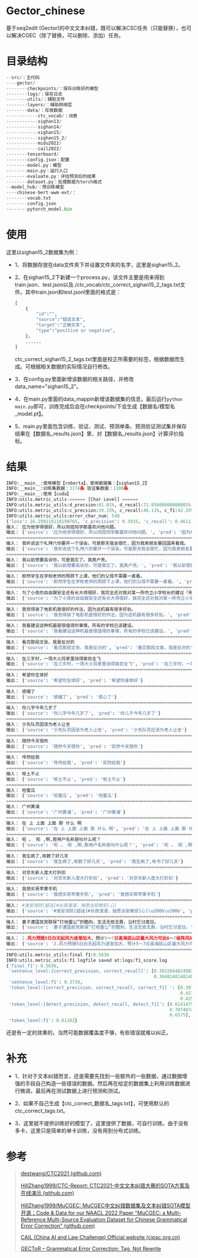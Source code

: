 # Gector_chinese
基于seq2edit (Gector)的中文文本纠错，既可以解决CSC任务（只能替换），也可以解决CGEC（除了替换，可以删除、添加）任务。

# 目录结构

```python
--src/：主代码
----gector/
--------checkpoints/：保存训练好的模型
--------logs/：保存日志
--------utils/：辅助文件
--------layers/：辅助网络层
--------data/：存放数据
------------ctc_vocab/：词表
------------sighan13/
------------sighan14/
------------sighan15/
------------sighan15_2/
------------midu2022/
------------cail2022/
--------tensorboard/
--------config.json：配置
--------model.py：模型
--------main.py：运行入口
--------evaluate.py：评估预测后的结果
--------dataset.py：处理数据为torch格式
--model_hub/：预训练模型
----chinese-bert-wwm-ext/：
--------vocab.txt
--------config.json
--------pytorch_model.bin
```

# 使用

这里以sighan15_2数据集为例：

- 1、将数据存放在data文件夹下并设置文件夹的名字，这里是sighan15_2。

- 2、在sighan15_2下新建一个process.py，该文件主要是用来得到train.json、test.json以及./ctc_vocab/ctc_correct_sighan15_2_tags.txt文件。其中train.json和test.jsonl里面的格式是：

	```python
	[
	    {
	        "id":"", 
	        "source":"错误文本",
	        "target":"正确文本",
	        "type":"positive or negative",
	    },
	    ......
	]
	```

	ctc_correct_sighan15_2_tags.txt里面是校正所需要的标签，根据数据而生成。可根据相关数据的实际情况自行修改。

- 3、在config.py里面新增该数据的相关路径，并修改data_name="sighan15_2"。

- 4、在main.py里面的data_mappin新增该数据集的信息，最后运行```python main.py```即可，训练完成后会在checkpoints/下会生成【数据名/模型名\_model.pt】。

- 5、main.py里面包含训练、验证、测试、预测单条、预测验证测试集并保存结果在【数据名\_results.json】里、对【数据名\_results.json】计算评价指标。

# 结果

```python
INFO:__main__:使用模型【roberta】，使用数据集：【sighan15_2】
INFO:__main__:训练集数据：3174条 验证集数据：1100条
INFO:__main__:使用【cuda】
INFO:utils.metric_utils:====== [Char Level] ======
INFO:utils.metric_utils:d_precsion:61.01%, d_recall:71.85000000000001%, d_f1:65.99000000000001%
INFO:utils.metric_utils:c_precsion:39.15%, c_recall:46.11%, c_f1:42.35%
INFO:utils.metric_utils:error_char_num: 540
{'loss': 16.299218118190765, 'c_precision': 0.3915, 'c_recall': 0.4611, 'c_f1': 0.4235, 'd_precision': 0.6101, 'd_recall': 0.7185, 'd_f1': 0.6599}
输入： 应为他学得很好，所以同班同学都喜欢问他问题。
输出： {'source': '应为他学得很好，所以同班同学都喜欢问他问题。', 'pred': '因为他学得很好，所以同班同学都喜欢问他问题。'}
====================================================================================================
输入： 我听说这个礼拜六你要开一个误会。可是那天我会很忙，因为我男朋友要回国来看我。
输出： {'source': '我听说这个礼拜六你要开一个误会。可是那天我会很忙，因为我男朋友要回国来看我。', 'pred': '我听说这个礼拜六你要开一个误会。可是那天我会很忙，因为我男朋友要回国来看我。'}
====================================================================================================
输入： 我以前想要高诉你，可是我忘了。我真户秃。
输出： {'source': '我以前想要高诉你，可是我忘了。我真户秃。', 'pred': '我以前想要高诉你，可是我忘了。我真漂道。'}
====================================================================================================
输入： 即然学生在学校老师的照顾下上课，他们的父母不需要一直看。
输出： {'source': '即然学生在学校老师的照顾下上课，他们的父母不需要一直看。', 'pred': '既然学生在学校老师的照顾下上课，他们的父母不需要一直看。'}
====================================================================================================
输入： 为了小孩的自由跟安全还有长大得很好，我完全还对我对某一所市立小学校长的建议「用网站看到小孩在教室里的情况」。
输出： {'source': '为了小孩的自由跟安全还有长大得很好，我完全还对我对某一所市立小学校长的建议「用网站看到小孩在教室里的情况」。', 'pred': '为了小孩的自由跟安全还有长大得很好，我完全还对我对某一所市立小学校长的建议「用网站看到小孩在教室里的情况」。'}
====================================================================================================
输入： 我觉得装了电影机是很好的作法，因为这机器有很多好处。
输出： {'source': '我觉得装了电影机是很好的作法，因为这机器有很多好处。', 'pred': '我觉得装了电影机是很好的做法，因为这机器有很多好处。'}
====================================================================================================
输入： 我看建设这种机器是很值得的事情，所有的学校已该建设。
输出： {'source': '我看建设这种机器是很值得的事情，所有的学校已该建设。', 'pred': '我看建设这种机器是很值得的事情，所有的学校已该建设。'}
====================================================================================================
输入： 看完那段文张，我是反对的
输出： {'source': '看完那段文张，我是反对的', 'pred': '看完那段文章，我是反对的'}
====================================================================================================
输入： 在三岁时，一场大火将家里烧得面目全飞
输出： {'source': '在三岁时，一场大火将家里烧得面目全飞', 'pred': '在三岁时，一场大火将家里烧得面目全飞'}
====================================================================================================
输入： 希望你生体好
输出： {'source': '希望你生体好', 'pred': '希望你身体好'}
====================================================================================================
输入： 感帽了
输出： {'source': '感帽了', 'pred': '感心了'}
====================================================================================================
输入： 你儿字今年几岁了
输出： {'source': '你儿字今年几岁了', 'pred': '你儿子今年几岁了'}
====================================================================================================
输入： 少先队员因该为老人让坐
输出： {'source': '少先队员因该为老人让坐', 'pred': '少先队员应该为老人让坐'}
====================================================================================================
输入： 随然今天很热
输出： {'source': '随然今天很热', 'pred': '突然今天很热'}
====================================================================================================
输入： 传然给我
输出： {'source': '传然给我', 'pred': '突然给我'}
====================================================================================================
输入： 呕土不止
输出： {'source': '呕土不止', 'pred': '呕土不止'}
====================================================================================================
输入： 哈蜜瓜
输出： {'source': '哈蜜瓜', 'pred': '哈蜜瓜'}
====================================================================================================
输入： 广州黄浦
输出： {'source': '广州黄浦', 'pred': '广州黄浦'}
====================================================================================================
输入： 在 上 上面 上面 那 什么 啊
输出： {'source': '在 上 上面 上面 那 什么 啊', 'pred': '在 上 上面 上面 那 什么 啊'}
====================================================================================================
输入： 呃 。 呃 ,啊,那用户名称是叫什么呢？
输出： {'source': '呃 。 呃 ,啊,那用户名称是叫什么呢？', 'pred': '呃 。 呃 ,啊,那用户名称是叫什么呢？'}
====================================================================================================
输入： 我生病了,咳数了好几天
输出： {'source': '我生病了,咳数了好几天', 'pred': '我生病了,咳书了好几天'}
====================================================================================================
输入： 对京东新人度大打折扣
输出： {'source': '对京东新人度大打折扣', 'pred': '对京东新人度大打折扣'}
====================================================================================================
输入： 我想买哥苹果手机
输出： {'source': '我想买哥苹果手机', 'pred': '我想买帮苹果手机'}
====================================================================================================
输入： #淮安消防[超话]#长夜漫漫，独愿汝安晚安[心]​​
输出： {'source': '#淮安消防[超话]#长夜漫漫，独愿汝安晚安[心]\u200b\u200b', 'pred': '#淮安消防[超话]#长夜漫漫，独愿有安晚安[心]\u200b\u200b'}
====================================================================================================
输入： 妻子遭国民党联保“打地雷公”的酷刑，生活无依无靠，沿村乞讨度日。
输出： {'source': '妻子遭国民党联保“打地雷公”的酷刑，生活无依无靠，沿村乞讨度日。', 'pred': '妻子遭国民党联保“打地雷工”的酷刑，生活无依无靠，沿村乞讨度日。'}
====================================================================================================
输入： 2.风力预报5日白天起风力逐渐加大，预计5～7日高海拔山区最大风力可达6～7级阵风8～9级。
输出： {'source': '2.风力预报5日白天起风力逐渐加大，预计5～7日高海拔山区最大风力可达6～7级阵风8～9级。', 'pred': '2.风力预报5日白天起风力逐渐加大，预计5～7日高海拔山区最大风力可达6～7级阵风8～9级。'}
====================================================================================================
INFO:utils.metric_utils:final f1:0.5636
INFO:utils.metric_utils:f1 logfile saved at:logs/f1_score.log
{'final_f1': 0.5636,
 'sentence_level:[correct_precision, correct_recall]': [0.3832684824902724,
                                                        0.3648148148148148],
 'sentence_level:f1': 0.3738,
 'token_level:[correct_precision, correct_recall, correct_f1] ': [0.3971061093247588,
                                                                  0.45740740740740743,
                                                                  0.4251],
 'token_level:[detect_precision, detect_recall, detect_f1]': [0.6141479099678456,
                                                              0.7074074074074074,
                                                              0.6575],
 'token_level:f1': 0.61102}
```

还是有一定的效果的，当然可能数据覆盖度不够，有些错误就难以纠正。

# 补充

- 1、针对于文本纠错而言，还是需要先找到一些额外的一些数据，通过数据增强的手段自己构造一些错误的数据。然后再在给定的数据集上利用训练数据进行微调，最后再在测试数据上进行预测和测试。
- 2、如果不自己生成【ctc_correct\_数据名_tags.txt】，可使用默认的ctc_correct\_tags.txt。

- 3、这里就不提供训练好的模型了，这里提供了数据，可自行训练。由于没有多卡，这里只是简单的单卡训练，没有用到分布式训练。

# 参考

> [destwang/CTC2021 (github.com)](https://github.com/destwang/CTC2021)
>
> [HillZhang1999/CTC-Report: CTC2021-中文文本纠错大赛的SOTA方案及在线演示 (github.com)](https://github.com/HillZhang1999/CTC-Report)
>
> [HillZhang1999/MuCGEC: MuCGEC中文纠错数据集及文本纠错SOTA模型开源；Code & Data for our NAACL 2022 Paper "MuCGEC: a Multi-Reference Multi-Source Evaluation Dataset for Chinese Grammatical Error Correction" (github.com)](https://github.com/HillZhang1999/MuCGEC)
>
> [CAIL (China AI and Law Challenge) Official website (cipsc.org.cn)](http://cail.cipsc.org.cn/task2.html?raceID=2&cail_tag=2022)
>
> [GECToR – Grammatical Error Correction: Tag, Not Rewrite](https://aclanthology.org/2020.bea-1.16/)
